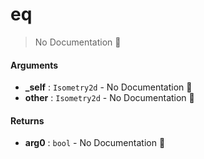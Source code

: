 # eq

> No Documentation 🚧

#### Arguments

- **\_self** : `Isometry2d` \- No Documentation 🚧
- **other** : `Isometry2d` \- No Documentation 🚧

#### Returns

- **arg0** : `bool` \- No Documentation 🚧